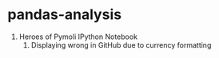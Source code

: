 # pandas-analysis

1. Heroes of Pymoli IPython Notebook
    1. Displaying wrong in GitHub due to currency formatting
